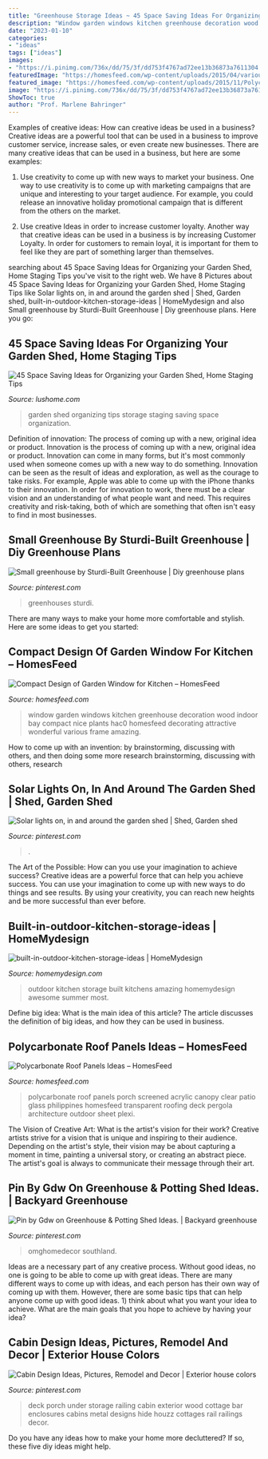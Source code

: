 ```yaml
---
title: "Greenhouse Storage Ideas ~ 45 Space Saving Ideas For Organizing Your Garden Shed, Home Staging Tips"
description: "Window garden windows kitchen greenhouse decoration wood indoor bay compact nice plants hac0 homesfeed decorating attractive wonderful various frame amazing"
date: "2023-01-10"
categories:
- "ideas"
tags: ["ideas"]
images:
- "https://i.pinimg.com/736x/dd/75/3f/dd753f4767ad72ee13b36873a7611304.jpg"
featuredImage: "https://homesfeed.com/wp-content/uploads/2015/04/various-cool-amazing-nice-wonderful-attractive-garden-windows-for-kitchen-with-nice-white-frame-made-of-wood-with-beautiful-flower-decoration.jpg"
featured_image: "https://homesfeed.com/wp-content/uploads/2015/11/Polycarbonate-Roof-Panels-Transparent.jpg"
image: "https://i.pinimg.com/736x/dd/75/3f/dd753f4767ad72ee13b36873a7611304.jpg"
ShowToc: true
author: "Prof. Marlene Bahringer"
---
```



Examples of creative ideas: How can creative ideas be used in a business?
Creative ideas are a powerful tool that can be used in a business to improve customer service, increase sales, or even create new businesses. There are many creative ideas that can be used in a business, but here are some examples:
1. Use creativity to come up with new ways to market your business. One way to use creativity is to come up with marketing campaigns that are unique and interesting to your target audience. For example, you could release an innovative holiday promotional campaign that is different from the others on the market.

2. Use creative Ideas in order to increase customer loyalty. Another way that creative ideas can be used in a business is by increasing Customer Loyalty. In order for customers to remain loyal, it is important for them to feel like they are part of something larger than themselves.

	

		
searching about 45 Space Saving Ideas for Organizing your Garden Shed, Home Staging Tips you've visit to the right web. We have 8 Pictures about 45 Space Saving Ideas for Organizing your Garden Shed, Home Staging Tips like Solar lights on, in and around the garden shed | Shed, Garden shed, built-in-outdoor-kitchen-storage-ideas | HomeMydesign and also Small greenhouse by Sturdi-Built Greenhouse | Diy greenhouse plans. Here you go:
		
    
## 45 Space Saving Ideas For Organizing Your Garden Shed, Home Staging Tips

<img loading=lazy src="https://www.lushome.com/wp-content/uploads/2020/01/garden-shed-storage-organization-tips-36.jpg" onerror="this.onerror=null;this.src='https://tse1.mm.bing.net/th?id=OIP.SCxR3YivKxc7gnxIIxhMGwAAAA&amp;pid=15.1';" alt="45 Space Saving Ideas for Organizing your Garden Shed, Home Staging Tips">

_Source: lushome.com_

>garden shed organizing tips storage staging saving space organization. 

	

Definition of innovation: The process of coming up with a new, original idea or product.
Innovation is the process of coming up with a new, original idea or product. Innovation can come in many forms, but it's most commonly used when someone comes up with a new way to do something. Innovation can be seen as the result of ideas and exploration, as well as the courage to take risks. For example, Apple was able to come up with the iPhone thanks to their innovation. In order for innovation to work, there must be a clear vision and an understanding of what people want and need. This requires creativity and risk-taking, both of which are something that often isn't easy to find in most businesses.

    
## Small Greenhouse By Sturdi-Built Greenhouse | Diy Greenhouse Plans

<img loading=lazy src="https://i.pinimg.com/736x/dd/75/3f/dd753f4767ad72ee13b36873a7611304.jpg" onerror="this.onerror=null;this.src='https://tse3.mm.bing.net/th?id=OIP.M2WGPfx2mkwhfXXLNcUMVgHaJ3&amp;pid=15.1';" alt="Small greenhouse by Sturdi-Built Greenhouse | Diy greenhouse plans">

_Source: pinterest.com_

>greenhouses sturdi. 

	

There are many ways to make your home more comfortable and stylish. Here are some ideas to get you started: 

    
## Compact Design Of Garden Window For Kitchen – HomesFeed

<img loading=lazy src="https://homesfeed.com/wp-content/uploads/2015/04/various-cool-amazing-nice-wonderful-attractive-garden-windows-for-kitchen-with-nice-white-frame-made-of-wood-with-beautiful-flower-decoration.jpg" onerror="this.onerror=null;this.src='https://tse3.mm.bing.net/th?id=OIP.Gy5qRbNasizA0LEJRZ1SPgHaFB&amp;pid=15.1';" alt="Compact Design of Garden Window for Kitchen – HomesFeed">

_Source: homesfeed.com_

>window garden windows kitchen greenhouse decoration wood indoor bay compact nice plants hac0 homesfeed decorating attractive wonderful various frame amazing. 

	

How to come up with an invention: by brainstorming, discussing with others, and then doing some more research
brainstorming, discussing with others, research

    
## Solar Lights On, In And Around The Garden Shed | Shed, Garden Shed

<img loading=lazy src="https://i.pinimg.com/736x/7e/be/14/7ebe14450ba3e92021393d1627e0f12a.jpg" onerror="this.onerror=null;this.src='https://tse2.mm.bing.net/th?id=OIP.2ESLCcWAmvXmPo9ld794cwHaJ3&amp;pid=15.1';" alt="Solar lights on, in and around the garden shed | Shed, Garden shed">

_Source: pinterest.com_

>. 

	

The Art of the Possible: How can you use your imagination to achieve success?
Creative ideas are a powerful force that can help you achieve success. You can use your imagination to come up with new ways to do things and see results. By using your creativity, you can reach new heights and be more successful than ever before.

    
## Built-in-outdoor-kitchen-storage-ideas | HomeMydesign

<img loading=lazy src="https://homemydesign.com/wp-content/uploads/2016/06/built-in-outdoor-kitchen-storage-ideas.jpg" onerror="this.onerror=null;this.src='https://tse1.mm.bing.net/th?id=OIP.MXp8xSGMuDIqu6uSWS3ijAHaIp&amp;pid=15.1';" alt="built-in-outdoor-kitchen-storage-ideas | HomeMydesign">

_Source: homemydesign.com_

>outdoor kitchen storage built kitchens amazing homemydesign awesome summer most. 

	

Define big idea: What is the main idea of this article?
The article discusses the definition of big ideas, and how they can be used in business.

    
## Polycarbonate Roof Panels Ideas – HomesFeed

<img loading=lazy src="https://homesfeed.com/wp-content/uploads/2015/11/Polycarbonate-Roof-Panels-Transparent.jpg" onerror="this.onerror=null;this.src='https://tse3.mm.bing.net/th?id=OIP.fA8ytsLKt1LdMH2PohpZBwHaFj&amp;pid=15.1';" alt="Polycarbonate Roof Panels Ideas – HomesFeed">

_Source: homesfeed.com_

>polycarbonate roof panels porch screened acrylic canopy clear patio glass philippines homesfeed transparent roofing deck pergola architecture outdoor sheet plexi. 

	

The Vision of Creative Art: What is the artist's vision for their work?
Creative artists strive for a vision that is unique and inspiring to their audience. Depending on the artist's style, their vision may be about capturing a moment in time, painting a universal story, or creating an abstract piece. The artist's goal is always to communicate their message through their art.

    
## Pin By Gdw On Greenhouse &amp; Potting Shed Ideas. | Backyard Greenhouse

<img loading=lazy src="https://i.pinimg.com/736x/4e/42/d2/4e42d2d31bbf8587f4b8da429bf37338.jpg" onerror="this.onerror=null;this.src='https://tse1.mm.bing.net/th?id=OIP.Rv_oLeEgQkzHqa_u4YZeFwHaLK&amp;pid=15.1';" alt="Pin by Gdw on Greenhouse &amp; Potting Shed Ideas. | Backyard greenhouse">

_Source: pinterest.com_

>omghomedecor southland. 

	

Ideas are a necessary part of any creative process. Without good ideas, no one is going to be able to come up with great ideas. There are many different ways to come up with ideas, and each person has their own way of coming up with them. However, there are some basic tips that can help anyone come up with good ideas. 1) think about what you want your idea to achieve. What are the main goals that you hope to achieve by having your idea?

    
## Cabin Design Ideas, Pictures, Remodel And Decor | Exterior House Colors

<img loading=lazy src="https://i.pinimg.com/originals/e8/e2/5b/e8e25ba28448e4f231ab7a93b46c11f6.jpg" onerror="this.onerror=null;this.src='https://tse1.mm.bing.net/th?id=OIP.Rk4L93JS0fxXaVXJYPZgXwHaJ4&amp;pid=15.1';" alt="Cabin Design Ideas, Pictures, Remodel and Decor | Exterior house colors">

_Source: pinterest.com_

>deck porch under storage railing cabin exterior wood cottage bar enclosures cabins metal designs hide houzz cottages rail railings decor. 

	

Do you have any ideas how to make your home more decluttered? If so, these five diy ideas might help.

